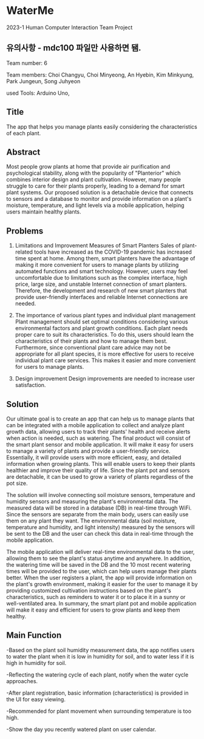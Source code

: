# WaterMe
2023-1 Human Computer Interaction Team Project
## 유의사항 - mdc100 파일만 사용하면 됌. 

Team number: 6

Team members: Choi Changyu, Choi Minyeong, An Hyebin,
Kim Minkyung, Park Jungeun, Song Juhyeon

used Tools: Arduino Uno, 

## Title
The app that helps you manage plants easily considering the characteristics of each plant.

## Abstract
Most people grow plants at home that provide air purification and psychological stability, along with the popularity of "Planterior" which combines interior design and plant cultivation. However, many people struggle to care for their plants properly, leading to a demand for smart plant systems. Our proposed solution is a detachable device that connects to sensors and a database to monitor and provide information on a plant's moisture, temperature, and light levels via a mobile application, helping users maintain healthy plants.

## Problems
1. Limitations and Improvement Measures of Smart Planters 
Sales of plant-related tools have increased as the COVID-19 pandemic has increased time spent at home. Among them, smart planters have the advantage of making it more convenient for users to manage plants by utilizing automated functions and smart technology. However, users may feel uncomfortable due to limitations such as the complex interface, high price, large size, and unstable Internet connection of smart planters. Therefore, the development and research of new smart planters that provide user-friendly interfaces and reliable Internet connections are needed.


2. The importance of various plant types and individual plant management
Plant management should set optimal conditions considering various environmental factors and plant growth conditions. Each plant needs proper care to suit its characteristics. To do this, users should learn the characteristics of their plants and how to manage them best. Furthermore, since conventional plant care advice may not be appropriate for all plant species, it is more effective for users to receive individual plant care services. This makes it easier and more convenient for users to manage plants. 

3. Design improvement
Design improvements are needed to increase user satisfaction. 

## Solution
Our ultimate goal is to create an app that can help us to manage plants that can be integrated with a mobile application to collect and analyze plant growth data, allowing users to track their plants' health and receive alerts when action is needed, such as watering. The final product will consist of the smart plant sensor and mobile application. It will make it easy for users to manage a variety of plants and provide a user-friendly service. Essentially, it will provide users with more efficient, easy, and detailed information when growing plants. This will enable users to keep their plants healthier and improve their quality of life. Since the plant pot and sensors are detachable, it can be used to grow a variety of plants regardless of the pot size.

The solution will involve connecting soil moisture sensors, temperature and humidity sensors and measuring the plant's environmental data. The measured data will be stored in a database (DB) in real-time through WiFi. Since the sensors are separate from the main body, users can easily use them on any plant they want. The environmental data (soil moisture, temperature and humidity, and light intensity) measured by the sensors will be sent to the DB and the user can check this data in real-time through the mobile application.

The mobile application will deliver real-time environmental data to the user, allowing them to see the plant's status anytime and anywhere. In addition, the watering time will be saved in the DB and the 10 most recent watering times will be provided to the user, which can help users manage their plants better. When the user registers a plant, the app will provide information on the plant's growth environment, making it easier for the user to manage it by providing customized cultivation instructions based on the plant's characteristics, such as reminders to water it or to place it in a sunny or well-ventilated area. In summary, the smart plant pot and mobile application will make it easy and efficient for users to grow plants and keep them healthy.

## Main Function
-Based on the plant soil humidity measurement data, the app notifies users to water the plant when it is low in humidity for soil, and to water less if it is high in humidity for soil. 

-Reflecting the watering cycle of each plant, notify when the water cycle approaches.

-After plant registration, basic information (characteristics) is provided in the UI for easy viewing. 

-Recommended for plant movement when surrounding temperature is too high.

-Show the day you recently watered plant on user calendar.
